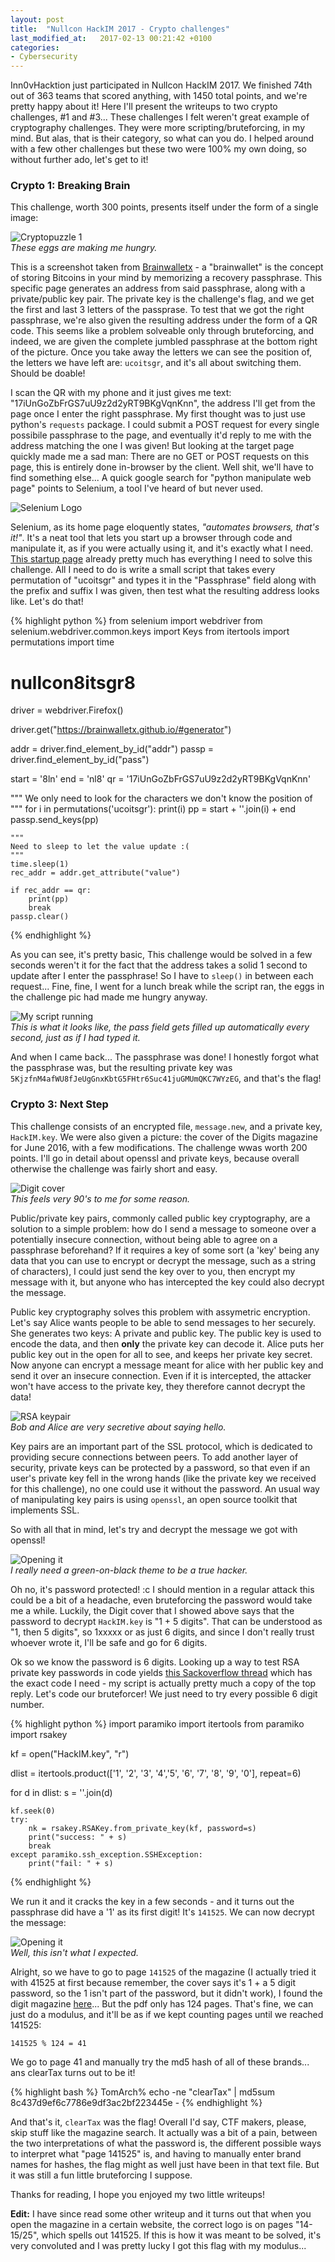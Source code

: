 ```yaml
---
layout: post
title:  "Nullcon HackIM 2017 - Crypto challenges"
last_modified_at:   2017-02-13 00:21:42 +0100
categories: 
- Cybersecurity
---
```


Inn0vHacktion just participated in Nullcon HackIM 2017. We finished 74th out of 363 teams that scored anything, with 1450 total points, and we're pretty happy about it! Here I'll present the writeups to two crypto challenges, #1 and #3... These challenges I felt weren't great example of cryptography challenges. They were more scripting/bruteforcing, in my mind. But alas, that is their category, so what can you do. I helped around with a few other challenges but these two were 100% my own doing, so without further ado, let's get to it!

<h3 id="BBrain">Crypto 1: Breaking Brain</h3>

This challenge, worth 300 points, presents itself under the form of a single image:

![Cryptopuzzle 1]({{site.url}}/assets/NC17_1.png)
<br>*These eggs are making me hungry.*

This is a screenshot taken from [Brainwalletx](https://brainwalletx.github.io/#generator) - a "brainwallet" is the concept of storing Bitcoins in your mind by memorizing a recovery passphrase. This specific page generates an address from said passphrase, along with a private/public key pair. The private key is the challenge's flag, and we get the first and last 3 letters of the passprase. To test that we got the right passphrase, we're also given the resulting address under the form of a QR code. This seems like a problem solveable only through bruteforcing, and indeed, we are given the complete jumbled passphrase at the bottom right of the picture. Once you take away the letters we can see the position of, the letters we have left are: `ucoitsgr`, and it's all about switching them. Should be doable!

I scan the QR with my  phone and it just gives me text: "17iUnGoZbFrGS7uU9z2d2yRT9BKgVqnKnn", the address I'll get from the page once I enter the right passphrase. My first thought was to just use python's `requests` package. I could submit a POST request for every single possibile passphrase to the page, and eventually it'd reply to me with the address matching the one I was given! But looking at the target page quickly made me a sad man: There are no GET or POST requests on this page, this is entirely done in-browser by the client. Well shit, we'll have to find something else... A quick google search for "python manipulate web page" points to Selenium, a tool I've heard of but never used.

![Selenium Logo]({{site.url}}/assets/selenium1.jpg)

Selenium, as its home page eloquently states, *"automates browsers, that's it!"*. It's a neat tool that lets you start up a browser through code and manipulate it, as if you were actually using it, and it's exactly what I need. [This startup page](http://selenium-python.readthedocs.io/getting-started.html) already pretty much has everything I need to solve this challenge. All I need to do is write a small script that takes every permutation of "ucoitsgr" and types it in the "Passphrase" field along with the prefix and suffix I was given, then test what the resulting address looks like. Let's do that!

{% highlight python %}
from selenium import webdriver
from selenium.webdriver.common.keys import Keys
from itertools import permutations
import time

# nullcon8itsgr8

driver = webdriver.Firefox()

driver.get("https://brainwalletx.github.io/#generator")

addr = driver.find_element_by_id("addr")
passp = driver.find_element_by_id("pass")

start = '8ln'
end = 'nl8'
qr = '17iUnGoZbFrGS7uU9z2d2yRT9BKgVqnKnn'

"""
We only need to look for the characters we don't know the position of
"""
for i in permutations('ucoitsgr'):
    print(i)
    pp = start + ''.join(i) + end
    passp.send_keys(pp)

    """
    Need to sleep to let the value update :(
    """
    time.sleep(1)
    rec_addr = addr.get_attribute("value")

    if rec_addr == qr:
        print(pp)
        break
    passp.clear()
{% endhighlight %}

As you can see, it's pretty basic, This challenge would be solved in a few seconds weren't it for the fact that the address takes a solid 1 second to update after I enter the passphrase! So I have to `sleep()` in between each request... Fine, fine, I went for a lunch break while the script ran, the eggs in the challenge pic had made me hungry anyway.

![My script running]({{site.url}}/assets/NC17_2.png)
<br>*This is what it looks like, the pass field gets filled up automatically every second, just as if I had typed it.*

And when I came back... The passphrase was done! I honestly forgot what the passphrase was, but the resulting private key was `5KjzfnM4afWU8fJeUgGnxKbtG5FHtr6Suc41juGMUmQKC7WYzEG`, and that's the flag!

<h3 id="NStep">Crypto 3: Next Step</h3>

This challenge consists of an encrypted file, `message.new`, and a private key, `HackIM.key`. We were also given a picture: the cover of the Digits magazine for June 2016, with a few modifications. The challenge wwas worth 200 points. I'll go in detail about openssl and private keys, because overall otherwise the challenge was fairly short and easy.

![Digit cover]({{site.url}}/assets/DigitCover.png)
<br>*This feels very 90's to me for some reason.*

Public/private key pairs, commonly called public key cryptography, are a solution to a simple problem: how do I send a message to someone over a potentially insecure connection, without being able to agree on a passphrase beforehand? If it requires a key of some sort (a 'key' being any data that you can use to encrypt or decrypt the message, such as a string of characters), I could just send the key over to you, then encrypt my message with it, but anyone who has intercepted the key could also decrypt the message.

Public key cryptography solves this problem with assymetric encryption. Let's say Alice wants people to be able to send messages to her securely. She generates two keys: A private and public key. The public key is used to encode the data, and then **only** the private key can decode it. Alice puts her public key out in the open for all to see, and keeps her private key secret. Now anyone can encrypt a message meant for alice with her public key and send it over an insecure connection. Even if it is intercepted, the attacker won't have access to the private key, they therefore cannot decrypt the data!

![RSA keypair](https://upload.wikimedia.org/wikipedia/commons/thumb/f/f9/Public_key_encryption.svg/250px-Public_key_encryption.svg.png)
<br>*Bob and Alice are very secretive about saying hello.*

Key pairs are an important part of the SSL protocol, which is dedicated to providing secure connections between peers. To add another layer of security, private keys can be protected by a password, so that even if an user's private key fell in the wrong hands (like the private key we received for this challenge), no one could use it without the password. An usual way of manipulating key pairs is using `openssl`, an open source toolkit that implements SSL.

So with all that in mind, let's try and decrypt the message we got with openssl!

![Opening it]({{site.url}}/assets/openssl.png)
<br>*I really need a green-on-black theme to be a true hacker.*

Oh no, it's password protected! :c I should mention in a regular attack this could be a bit of a headache, even bruteforcing the password would take me a while. Luckily, the Digit cover that I showed above says that the password to decrypt `HackIM.key` is "1 + 5 digits". That can be understood as "1, then 5 digits", so 1xxxxx or as just 6 digits, and since I don't really trust whoever wrote it, I'll be safe and go for 6 digits.

Ok so we know the password is 6 digits. Looking up a way to test RSA private key passwords in code yields [this Sackoverflow thread](http://stackoverflow.com/questions/41766417/verify-the-passphrase-for-rsa-private-key) which has the exact code I need - my script is actually pretty much a copy of the top reply. Let's code our bruteforcer! We just need to try every possible 6 digit number.

{% highlight python %}
import paramiko
import itertools
from paramiko import rsakey

kf = open("HackIM.key", "r")

dlist = itertools.product(['1', '2', '3', '4','5', '6',
                           '7', '8', '9', '0'], repeat=6)

for d in dlist:
    s = ''.join(d)

    kf.seek(0)
    try:
        nk = rsakey.RSAKey.from_private_key(kf, password=s)
        print("success: " + s)
        break
    except paramiko.ssh_exception.SSHException:
        print("fail: " + s)
{% endhighlight %}

We run it and it cracks the key in a few seconds - and it turns out the passphrase did have a '1' as its first digit! It's `141525`. We can now decrypt the message:

![Opening it]({{site.url}}/assets/openssl2.png)
<br>*Well, this isn't what I expected.*

Alright, so we have to go to page `141525` of the magazine (I actually tried it with 41525 at first because remember, the cover says it's 1 + a 5 digit password, so the 1 isn't part of the password, but it didn't work), I found the digit magazine [here](https://www.pdf-archive.com/2016/06/04/digit-june-2016/digit-june-2016.pdf)... But the pdf only has 124 pages. That's fine, we can just do a modulus, and it'll be as if we kept counting pages until we reached 141525:

`141525 % 124 = 41`

We go to page 41 and manually try the md5 hash of all of these brands... ans clearTax turns out to be it!

{% highlight bash %}
TomArch% echo -ne "clearTax" | md5sum 
8c437d9ef6c7786e9df3ac2bf223445e  -
{% endhighlight %}

And that's it, `clearTax` was the flag! Overall I'd say, CTF makers, please, skip stuff like the magazine search. It actually was a bit of a pain, between the two interpretations of what the password is, the different possible ways to interpret what "page 141525" is, and having to manually enter brand names for hashes, the flag might as well just have been in that text file. But it was still a fun little bruteforcing I suppose.

Thanks for reading, I hope you enjoyed my two little writeups!

**Edit:** I have since read some other writeup and it turns out that when you open the magazine in a certain website, the correct logo is on pages "14-15/25", which spells out 141525. If this is how it was meant to be solved, it's very convoluted and I was pretty lucky I got this flag with my modulus...